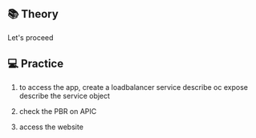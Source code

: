 ## 📚 Theory

<describe why we need services>

<describe the service types>

<describe how ACI CNI helps with the loadbalancer service type>

Let's proceed

## 💻 Practice

1. to access the app, create a loadbalancer service 
describe oc expose
describe the service object

2. check the PBR on APIC

3. access the website 